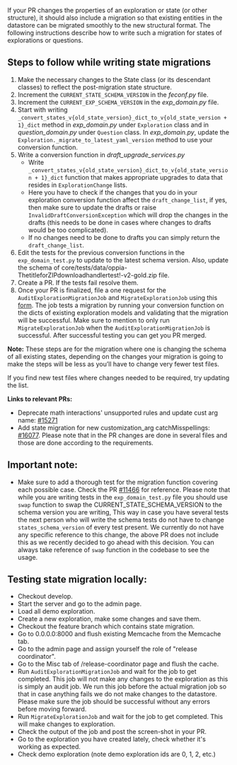 If your PR changes the properties of an exploration or state (or other structure), it should also include a migration so that existing entities in the datastore can be migrated smoothly to the new structural format. The following instructions describe how to write such a migration for states of explorations or questions.

## Steps to follow while writing state migrations
1. Make the necessary changes to the State class (or its descendant classes) to reflect the post-migration state structure.
2. Increment the `CURRENT_STATE_SCHEMA_VERSION` in the _feconf.py_ file.
3. Increment the `CURRENT_EXP_SCHEMA_VERSION` in the _exp_domain.py_ file.
4. Start with writing `_convert_states_v{old_state_version}_dict_to_v{old_state_version + 1}_dict` method in _exp_domain.py_ under `Exploration` class and in _question_domain.py_ under `Question` class. In _exp_domain.py_, update the `Exploration._migrate_to_latest_yaml_version` method to use your conversion function.
5. Write a conversion function in _draft_upgrade_services.py_
    - Write `_convert_states_v{old_state_version}_dict_to_v{old_state_version + 1}_dict` function that makes appropriate upgrades to data that resides in `ExplorationChange` lists.
    - Here you have to check if the changes that you do in your exploration conversion function affect the `draft_change_list`, if yes, then make sure to update the drafts or raise `InvalidDraftConversionException` which will drop the changes in the drafts (this needs to be done in cases where changes to drafts would be too complicated).
    - If no changes need to be done to drafts you can simply return the `draft_change_list`.
6. Edit the tests for the previous conversion functions in the `exp_domain_test.py` to update to the latest schema version. Also, update the schema of core/tests/data/oppia-ThetitleforZIPdownloadhandlertest!-v2-gold.zip file.
7. Create a PR. If the tests fail resolve them.
8. Once your PR is finalized, file a one request for the `AuditExplorationMigrationJob` and `MigrateExplorationJob` using this [form](https://docs.google.com/forms/d/e/1FAIpQLSfvYWscAn18ok06An1oQ54h1VmBHfCX8uuuV01kIvY9WX0-Ug/viewform). The job tests a migration by running your conversion function on the dicts of existing exploration models and validating that the migration will be successful. Make sure to mention to only run `MigrateExplorationJob` when the `AuditExplorationMigrationJob` is successful. After successful testing you can get you PR merged.

**Note:** These steps are for the migration where one is changing the schema of all existing states, depending on the changes your migration is going to make the steps will be less as you’ll have to change very fewer test files.

If you find new test files where changes needed to be required, try updating the list.

**Links to relevant PRs:**
 - Deprecate math interactions' unsupported rules and update cust arg name: [#15271](https://github.com/oppia/oppia/pull/15271)
 - Add state migration for new customization_arg catchMisspellings: [#16077](https://github.com/oppia/oppia/pull/16077). Please note that in the PR changes are done in several files and those are done according to the requirements.

## Important note:

- Make sure to add a thorough test for the migration function covering each possible case. Check the PR [#11466](https://github.com/oppia/oppia/pull/11466/files) for reference. Please note that while you are writing tests in the `exp_domain_test.py` file you should use `swap` function to swap the CURRENT_STATE_SCHEMA_VERSION to the schema version you are writing, This way in case you have several tests the next person who will write the schema tests do not have to change `states_schema_version` of every test present. We currently do not have any specific reference to this change, the above PR does not include this as we recently decided to go ahead with this decision. You can always take reference of `swap` function in the codebase to see the usage.

## Testing state migration locally:

- Checkout develop.
- Start the server and go to the admin page.
- Load all demo exploration.
- Create a new exploration, make some changes and save them.
- Checkout the feature branch which contains state migration.
- Go to 0.0.0.0:8000 and flush existing Memcache from the Memcache tab.
- Go to the admin page and assign yourself the role of "release coordinator".
- Go to the Misc tab of /release-coordinator page and flush the cache.
- Run `AuditExplorationMigrationJob` and wait for the job to get completed. This job will not make any changes to the exploration as this is simply an audit job. We run this job before the actual migration job so that in case anything fails we do not make changes to the datastore. Please make sure the job should be successful without any errors before moving forward.
- Run `MigrateExplorationJob` and wait for the job to get completed. This will make changes to exploration.
- Check the output of the job and post the screen-shot in your PR.
- Go to the exploration you have created lately, check whether it's working as expected.
- Check demo exploration (note demo exploration ids are 0, 1, 2, etc.)